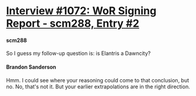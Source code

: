 # [Interview #1072: WoR Signing Report - scm288, Entry #2](https://www.theoryland.com/intvmain.php?i=1072#2)

#### scm288

So I guess my follow-up question is: is Elantris a Dawncity?

#### Brandon Sanderson

Hmm. I could see where your reasoning could come to that conclusion, but no. No, that's not it. But your earlier extrapolations are in the right direction.

